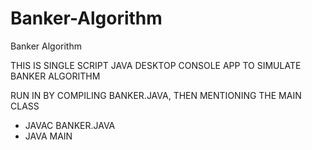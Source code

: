 # Banker-Algorithm
Banker Algorithm


 THIS IS SINGLE SCRIPT JAVA DESKTOP CONSOLE APP TO SIMULATE BANKER ALGORITHM
 
 RUN IN BY COMPILING BANKER.JAVA, THEN MENTIONING THE MAIN CLASS
 
 - JAVAC BANKER.JAVA
 - JAVA MAIN
